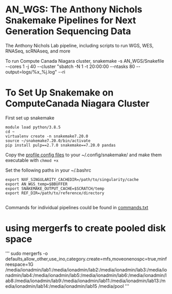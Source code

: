 # AN_WGS: The Anthony Nichols Snakemake Pipelines for Next Generation Sequencing Data
The Anthony Nichols Lab pipeline, including scripts to run WGS, WES, RNASeq, scRNAseq, and more

To run Compute Canada Niagara cluster, snakemake -s AN_WGS/Snakefile  --cores 1 -j 40 --cluster "sbatch -N 1 -t 20:00:00 --ntasks 80 --output=logs/%x_%j.log" --ri

# To Set Up Snakemake on ComputeCanada Niagara Cluster

First set up snakemake

```
module load python/3.8.5
cd ~
virtualenv create -n snakemake7.20.0
source ~/snakemake7.20.0/bin/activate
pip install pulp==2.7.0 snakemake==7.20.0 pandas
```
Copy the [profile config files](snakemake_configs/profiles/snakemake/) to your ~/.config/snakemake/ and make them executable with `chmod +x`

Set the following paths in your ~/.bashrc
```
export NXF_SINGULARITY_CACHEDIR=/path/to/singularity/cache
export AN_WGS_temp=$BBUFFER
export SNAKEMAKE_OUTPUT_CACHE=$SCRATCH/temp
export REF_DIR=/path/to/reference/directory 
```
##
Commands for individual pipelines could be found in [commands.txt](commands.txt)

# using mergerfs to create pooled disk space
'''
sudo mergerfs -o defaults,allow_other,use_ino,category.create=mfs,moveonenospc=true,minfreespace=1G /media/ionadmin/lab1:/media/ionadmin/lab2:/media/ionadmin/lab3:/media/ionadmin/lab4:/media/ionadmin/lab5:/media/ionadmin/lab6:/media/ionadmin/lab8:/media/ionadmin/lab9:/media/ionadmin/lab11:/media/ionadmin/lab13:/media/ionadmin/lab14:/media/ionadmin/lab15 /media/pool
'''

